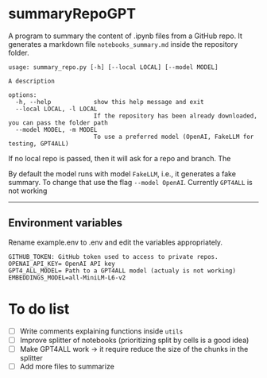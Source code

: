 # summaryRepoGPT
A program to summary the content of .ipynb files from a GitHub repo. It generates a markdown file `notebooks_summary.md` inside the repository folder.


```
usage: summary_repo.py [-h] [--local LOCAL] [--model MODEL]

A description

options:
  -h, --help            show this help message and exit
  --local LOCAL, -l LOCAL
                        If the repository has been already downloaded, you can pass the folder path
  --model MODEL, -m MODEL
                        To use a preferred model (OpenAI, FakeLLM for testing, GPT4ALL)
```

If no local repo is passed, then it will ask for a repo and branch. The 

By default the model runs with model `FakeLLM`, i.e., it generates a fake summary. To change that use the flag `--model OpenAI`. Currently `GPT4ALL` is not working

-----
## Environment variables
Rename example.env to .env and edit the variables appropriately.

```
GITHUB_TOKEN: GitHub token used to access to private repos. 
OPENAI_API_KEY= OpenAI API key
GPT4_ALL_MODEL= Path to a GPT4ALL model (actualy is not working)
EMBEDDINGS_MODEL=all-MiniLM-L6-v2
```

# To do list
- [ ] Write comments explaining functions inside `utils`
- [ ] Improve splitter of notebooks (prioritizing split by cells is a good idea)
- [ ] Make GPT4ALL work -> it require reduce the size of the chunks in the splitter
- [ ] Add more files to summarize